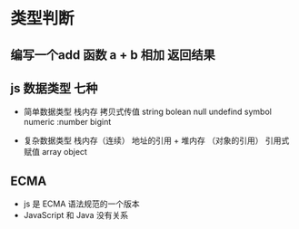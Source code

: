 # 类型判断
## 编写一个add 函数 a + b 相加 返回结果

## js 数据类型 七种
  - 简单数据类型 栈内存
    拷贝式传值
    string bolean null undefind  symbol numeric :number bigint

  - 复杂数据类型 栈内存（连续） 地址的引用 + 堆内存 （对象的引用）
    引用式赋值
    array  object

## ECMA 
  - js 是 ECMA 语法规范的一个版本
  - JavaScript 和 Java 没有关系